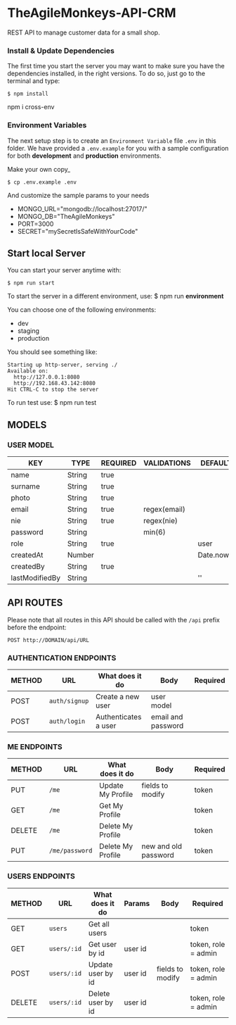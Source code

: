 # TheAgileMonkeys-API-CRM
REST API to manage customer data for a small shop.

### Install & Update Dependencies

The first time you start the server you may want to make sure you have the dependencies installed, in the right versions. To do so, just go to the terminal and type:

```
$ npm install
```

npm i cross-env

### Environment Variables

The next setup step is to create an `Environment Variable` file `.env` in this folder. We have provided a `.env.example` for you with a sample configuration for both **development** and **production** environments.

Make your own copy\_

```
$ cp .env.example .env
```

And customize the sample params to your needs

- MONGO_URL="mongodb://localhost:27017/"
- MONGO_DB="TheAgileMonkeys"
- PORT=3000
- SECRET="mySecretIsSafeWithYourCode"

## Start local Server

You can start your server anytime with:

```
$ npm run start
```

To start the server in a different environment, use:
$ npm run **environment**

You can choose one of the following environments:
- dev
- staging
- production

You should see something like:

```
Starting up http-server, serving ./
Available on:
  http://127.0.0.1:8080
  http://192.168.43.142:8080
Hit CTRL-C to stop the server
```

To run test use:
$ npm run test

## MODELS

### USER MODEL

| KEY            | TYPE   | REQUIRED | VALIDATIONS  | DEFAULT   | ENUM       |
| -------------- | ------ | -------- | ------------ | -------   |----------- |
| name           | String | true     |              |           |            |
| surname        | String | true     |              |           |            |
| photo          | String | true     |              |           |            |
| email          | String | true     | regex(email) |           |            | 
| nie            | String | true     | regex(nie)   |           |            |
| password       | String |          | min(6)       |           |            |
| role           | String | true     |              | user      | user/admin |
| createdAt      | Number |          |              | Date.now()|            |
| createdBy      | String | true     |              |           |            |
| lastModifiedBy | String |          |              | ''        |            |


## API ROUTES

Please note that all routes in this API should be called with the `/api` prefix before the endpoint:

```
POST http://DOMAIN/api/URL
```

### AUTHENTICATION ENDPOINTS

| METHOD | URL           | What does it do      | Body                 | Required             |
| ------ | ------------- | -------------------- | -------------------- | -------------------- |
| POST   | `auth/signup` | Create a new user    | user model           |                      |
| POST   | `auth/login`  | Authenticates a user | email and password   |                      |

### ME ENDPOINTS

| METHOD | URL            | What does it do   | Body                 | Required             |
| ------ | -------------- | ----------------- | -------------------- | -------------------- |
| PUT    | `/me`          | Update My Profile | fields to modify     | token                |
| GET    | `/me`          | Get My Profile    |                      | token                |
| DELETE | `/me`          | Delete My Profile |                      | token                |
| PUT    | `/me/password` | Delete My Profile | new and old password | token                |

### USERS ENDPOINTS

| METHOD | URL            | What does it do       | Params               | Body                 | Required             |
| ------ | -------------- | --------------------- | -------------------- | -------------------- | -------------------- |
| GET    | `users`        | Get all users         |                      |                      | token                |
| GET    | `users/:id`    | Get user by id        | user id              |                      | token, role = admin  |
| POST   | `users/:id`    | Update user by id     | user id              | fields to modify     | token, role = admin  |
| DELETE | `users/:id`    | Delete user by id     | user id              |                      | token, role = admin  |